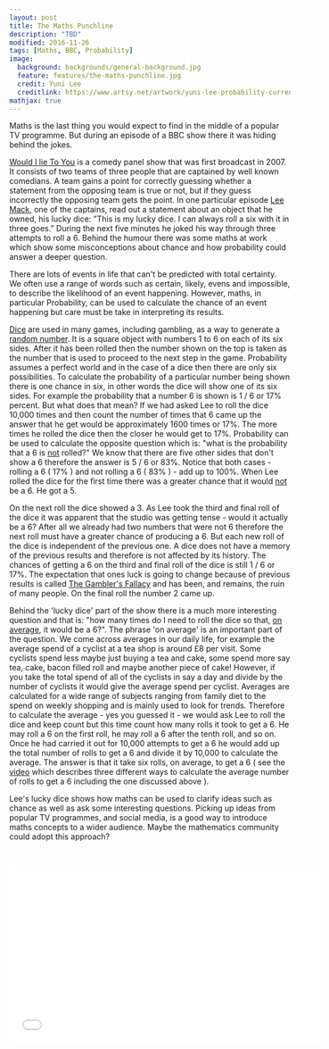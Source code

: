 ```yaml
---
layout: post
title: The Maths Punchline
description: "TBD"
modified: 2016-11-26
tags: [Maths, BBC, Probability]
image:
  background: backgrounds/general-background.jpg
  feature: features/the-maths-punchline.jpg
  credit: Yuni Lee
  creditlink: https://www.artsy.net/artwork/yuni-lee-probability-current
mathjax: true
---
```


Maths is the last thing you would expect to find in the middle of a popular TV programme. But during an episode of a BBC show there it was hiding behind the jokes.

[Would I lie To You](https://www.bbc.co.uk/programmes/b007r3n8) is a comedy panel show that was first broadcast in 2007. It consists of two teams of three people that are captained by well known comedians. A team gains a point for correctly guessing whether a statement from the opposing team is true or not, but if they guess incorrectly the opposing team gets the point. In one particular episode [Lee Mack](https://en.wikipedia.org/wiki/Lee_Mack), one of the captains, read out a statement about an object that he owned, his lucky dice: ”This is my lucky dice. I can always roll a six with it in three goes.” During the next five minutes he joked his way through three attempts to roll a 6. Behind the humour there was some maths at work which show some misconceptions about chance and how probability could answer a deeper question.

There are lots of events in life that can't be predicted with total certainty. We often use a range of words such as certain, likely, evens and impossible, to describe the likelihood of an event happening. However, maths, in particular Probability, can be used to calculate the chance of an event happening but care must be take in interpreting its results.

[Dice](https://en.wikipedia.org/wiki/Dice) are used in many games, including gambling, as a way to generate a [random number](https://en.wikipedia.org/wiki/Random_number). It is a square object with numbers 1 to 6 on each of its six sides. After it has been rolled then the number shown on the top is taken as the number that is used to proceed to the next step in the game. Probability assumes a perfect world and in the case of a dice then there are only six possibilities. To calculate the probability of a particular number being shown there is  one chance in six, in other words the dice will show one of its six sides. For example the probability that a number 6 is shown is 1 / 6 or 17% percent. But what does that mean? If we had asked Lee to roll the dice 10,000 times and then count the number of times that 6 came up the answer that he get would be approximately 1600 times or 17%. The more times he rolled the dice then the closer he would get to 17%. Probability can be used to calculate the opposite question which is: "what is the probability that a 6 is <u>not</u> rolled?" We know that there are five other sides that don't show a 6 therefore the answer is 5 / 6 or 83%. Notice that both cases - rolling a 6 ( 17% ) and not rolling a 6 ( 83% ) - add up to 100%. When Lee rolled the dice for the first time there was a greater chance that it would <u>not</u> be a 6. He got a 5.

On the next roll the dice showed a 3. As Lee took the third and final roll of the dice it was apparent that the studio was getting tense - would it actually be a 6? After all we already had two numbers that were not 6 therefore the next roll must have a greater chance of producing a 6. But each new roll of the dice is independent of the previous one. A dice does not have a memory of the previous results and therefore is not affected by its history. The chances of getting a 6 on the third and final roll of the dice is still 1 / 6 or 17%. The expectation that ones luck is going to change because of previous results is called [The Gambler's Fallacy](https://www.investopedia.com/terms/g/gamblersfallacy.asp) and has been, and remains, the ruin of many people. On the final roll the number 2 came up.

Behind the 'lucky dice' part of the show there is a much more interesting question and that is: "how many times do I need to roll the dice so that, <u>on average</u>, it would be a 6?". The phrase 'on average' is an important part of the question. We come across averages in our daily life, for example the average spend of a cyclist at a tea shop is around £8 per visit. Some cyclists spend less maybe just buying a tea and cake, some spend more say tea, cake, bacon filled roll and maybe another piece of cake! However, if you take the total spend of all of the cyclists in say a day and divide by the number of cyclists it would give the average spend per cyclist. Averages are calculated for a wide range of subjects ranging from family diet to the spend on weekly shopping and is mainly used to look for trends.  Therefore to calculate the average - yes you guessed it - we would ask Lee to roll the dice and keep count but this time count how many rolls it took to get a 6. He may roll a 6 on the first roll, he may roll a 6 after the tenth roll, and so on. Once he had carried it out for 10,000 attempts to get a 6 he would add up the total number of rolls to get a 6 and divide it by 10,000 to calculate the average. The answer is that it take six rolls, on average, to get a 6 ( see the [video](https://www.youtube.com/watch?v=xH89DaEI35w) which describes three different ways to calculate the average number of rolls to get a 6 including the one discussed above ).

Lee's lucky dice shows how maths can be used to clarify ideas such as chance as well as ask some interesting questions. Picking up ideas from popular TV programmes, and social media, is a good way to introduce maths concepts to a wider audience. Maybe the mathematics community could adopt this approach?

&nbsp;
&nbsp;

<iframe width="560" height="315" src="//www.youtube.com/embed/qxTi0OXb3q4" frameborder="0"></iframe>
